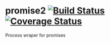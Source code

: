 promise2  [![Build Status](https://travis-ci.org/AdityaHegde/promise2.svg)](https://travis-ci.org/AdityaHegde/promise2) [![Coverage Status](https://coveralls.io/repos/AdityaHegde/promise2/badge.svg?branch=master)](https://coveralls.io/r/AdityaHegde/promise2?branch=master)
===========

Process wraper for promises
